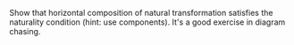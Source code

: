 Show that horizontal composition of natural transformation satisfies the naturality condition (hint: use components). It's a good exercise in diagram chasing.